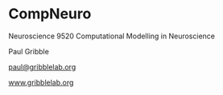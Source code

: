 CompNeuro
=========

Neuroscience 9520
Computational Modelling in Neuroscience

Paul Gribble

paul@gribblelab.org

www.gribblelab.org

